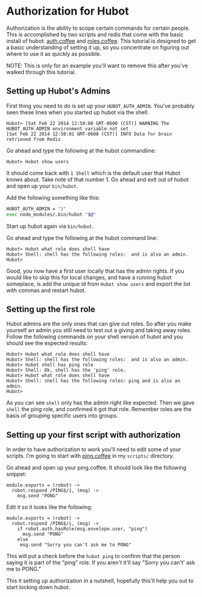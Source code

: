 # Authorization for Hubot

Authorization is the ability to scope certain commands for certain people. This is accomplished by two scripts and redis that come with 
the basic install of hubot: [auth.coffee](https://github.com/github/hubot/blob/master/src/scripts/auth.coffee) and [roles.coffee](https://github.com/github/hubot/blob/master/src/scripts/roles.coffee). This tutorial is designed to get a basic understanding of setting it up, so you concentrate on figuring out where to use it as quickly as possible.

NOTE: This is only for an example you'll want to remove this after you've walked through this tutorial.

## Setting up Hubot's Admins

First thing you need to do is set up your `HUBOT_AUTH_ADMIN`. You've probably seen these lines when you started up hubot via the shell:

```
Hubot> [Sat Feb 22 2014 12:50:00 GMT-0600 (CST)] WARNING The HUBOT_AUTH_ADMIN environment variable not set
[Sat Feb 22 2014 12:50:01 GMT-0600 (CST)] INFO Data for brain retrieved from Redis
```

Go ahead and type the following at the hubot commandline:

```
Hubot> Hubot show users
```

It should come back with `1 Shell` which is the default user that Hubot knows about. Take note of that number 1. Go ahead and exit out of 
hubot and open up your `bin/hubot`. 

Add the following something like this:

```bash
HUBOT_AUTH_ADMIN = "1"
exec node_modules/.bin/hubot "$@"
```

Start up hubot again via `bin/hubot`.

Go ahead and type the following at the hubot command line:

```
Hubot> Hubot what role does shell have
Hubot> Shell: shell has the following roles:  and is also an admin.
Hubot>
```

Good, you now have a first user locally that has the admin rights. If you would like to skip this for local changes, and have a running hubot someplace, is add the unique id
from `Hubot show users` and export the list with commas and restart hubot.

## Setting up the first role

Hubot admins are the only ones that can give out roles. So after you make yourself an admin you still need to test out a giving and taking away roles.
Follow the following commands on your shell version of hubot and you should see the expected results:

```
Hubot> Hubot what role does shell have
Hubot> Shell: shell has the following roles:  and is also an admin.
Hubot> Hubot shell has ping role
Hubot> Shell: Ok, shell has the 'ping' role.
Hubot> Hubot what role does shell have
Hubot> Shell: shell has the following roles: ping and is also an admin.
Hubot>
```

As you can see `shell` only has the admin right like expected. Then we gave `shell` the ping role, and confirmed it got that role.  Remember roles are the basis of grouping 
specific users into groups.

## Setting up your first script with authorization

In order to have authorization to work you'll need to edit some of your scripts. I'm going to start with [ping.coffee](https://github.com/github/hubot/blob/master/src/scripts/ping.coffee) in my 
`scripts/` directory. 

Go ahead and open up your ping.coffee. It should look like the following snippet:

```
module.exports = (robot) ->
  robot.respond /PING$/i, (msg) ->
    msg.send "PONG"
```

Edit it so it looks like the following:

```
module.exports = (robot) ->
  robot.respond /PING$/i, (msg) ->
    if robot.auth.hasRole(msg.envelope.user, "ping")
      msg.send "PONG"
    else
     msg.send "Sorry you can't ask me to PONG"
```

This will put a check before the `hubot ping` to confirm that the person saying it is part of the "ping" role.  If you aren't it'll say "Sorry you can't' ask me to PONG."

This it setting up authorization in a nutshell, hopefully this'll help you out to start locking down hubot.

